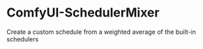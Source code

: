 # ComfyUI-SchedulerMixer
Create a custom schedule from a weighted average of the built-in schedulers
